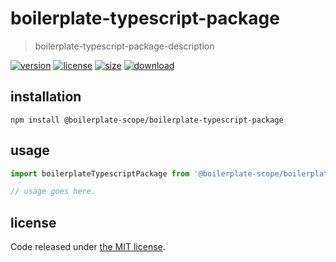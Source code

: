 # boilerplate-typescript-package
> boilerplate-typescript-package-description

[![version][version-image]][version-url]
[![license][license-image]][license-url]
[![size][size-image]][size-url]
[![download][download-image]][download-url]

## installation
```shell
npm install @boilerplate-scope/boilerplate-typescript-package
```

## usage
```js
import boilerplateTypescriptPackage from '@boilerplate-scope/boilerplate-typescript-package';

// usage goes here.
```

## license
Code released under [the MIT license](https://github.com/afeiship/boilerplate-typescript-package/blob/master/LICENSE.txt).

[version-image]: https://img.shields.io/npm/v/@boilerplate-scope/boilerplate-typescript-package
[version-url]: https://npmjs.org/package/@boilerplate-scope/boilerplate-typescript-package

[license-image]: https://img.shields.io/npm/l/@boilerplate-scope/boilerplate-typescript-package
[license-url]: https://github.com/afeiship/boilerplate-typescript-package/blob/master/LICENSE.txt

[size-image]: https://img.shields.io/bundlephobia/minzip/@boilerplate-scope/boilerplate-typescript-package
[size-url]: https://github.com/afeiship/boilerplate-typescript-package/blob/master/dist/boilerplate-typescript-package.min.js

[download-image]: https://img.shields.io/npm/dm/@boilerplate-scope/boilerplate-typescript-package
[download-url]: https://www.npmjs.com/package/@boilerplate-scope/boilerplate-typescript-package
